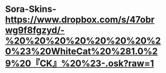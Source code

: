 # Sora-Skins-https://www.dropbox.com/s/47obrwg9f8fgzyd/-%20%20%20%20%20%20%20%20%23%20WhiteCat%20%281.0%29%20『CK』%20%23-.osk?raw=1
